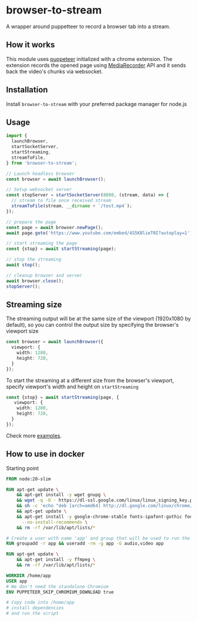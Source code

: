 # browser-to-stream

A wrapper around puppetteer to record a browser tab into a stream.


## How it works

This module uses [puppeteer](https://github.com/puppeteer/puppeteer) initialized with a chrome extension. The extension records the opened page using [MediaRecorder](https://developer.mozilla.org/en-US/docs/Web/API/MediaRecorder/) API and it sends back the video's chunks via websocket.

## Installation
Install `browser-to-stream` with your preferred package manager for node.js

## Usage

```typescript
import {
  launchBrowser,
  startSocketServer,
  startStreaming,
  streamToFile,
} from 'browser-to-stream';

// Launch headless browser
const browser = await launchBrowser();

// Setup websocket server
const stopServer = startSocketServer(8080, (stream, data) => {
  // stream to file once received stream
  streamToFile(stream, __dirname + `/test.mp4`);
});

// prepare the page
const page = await browser.newPage();
await page.goto('https://www.youtube.com/embed/4S5KBlieT0I?autoplay=1');

// start streaming the page
const {stop} = await startStreaming(page);

// stop the streaming
await stop();

// cleanup browser and server
await browser.close();
stopServer();
```

## Streaming size

The streaming output will be at the same size of the viewport (1920x1080 by default), so you can control the output size by specifying the browser's viewport size

```typescript
const browser = await launchBrowser({
  viewport: {
    width: 1280,
    height: 720,
  }
});
```

To start the streaming at a different size from the browser's viewport, specify viewport's width and height on `startStreaming`
```typescript
const {stop} = await startStreaming(page, {
   viewport: {
    width: 1280,
    height: 720,
  }
});
```

Check more [examples](./examples/).


## How to use in docker

Starting point

```Dockerfile
FROM node:20-slim

RUN apt-get update \
    && apt-get install -y wget gnupg \
    && wget -q -O - https://dl-ssl.google.com/linux/linux_signing_key.pub | apt-key add - \
    && sh -c 'echo "deb [arch=amd64] http://dl.google.com/linux/chrome/deb/ stable main" >> /etc/apt/sources.list.d/google.list' \
    && apt-get update \
    && apt-get install -y google-chrome-stable fonts-ipafont-gothic fonts-wqy-zenhei fonts-thai-tlwg fonts-kacst fonts-freefont-ttf libxss1 \
      --no-install-recommends \
    && rm -rf /var/lib/apt/lists/*

# Create a user with name 'app' and group that will be used to run the app
RUN groupadd -r app && useradd -rm -g app -G audio,video app

RUN apt-get update \
    && apt-get install -y ffmpeg \
    && rm -rf /var/lib/apt/lists/*

WORKDIR /home/app
USER app
# We don't need the standalone Chromium
ENV PUPPETEER_SKIP_CHROMIUM_DOWNLOAD true

# Copy code into /home/app
# install dependencies
# and run the script
```
